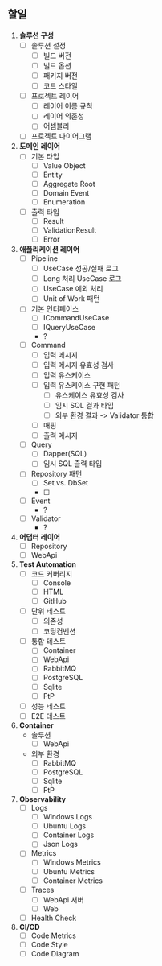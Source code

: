 ## 할일

1. **솔루션 구성**
   - [ ] 솔루션 설정
     - [ ] 빌드 버전
     - [ ] 빌드 옵션
     - [ ] 패키지 버전
     - [ ] 코드 스타일
   - [ ] 프로젝트 레이어
     - [ ] 레이어 이름 규칙
     - [ ] 레이어 의존성
     - [ ] 어셈블리
   - [ ] 프로젝트 다이어그램
1. **도메인 레이어**
   - [ ] 기본 타입
     - [ ] Value Object
     - [ ] Entity
     - [ ] Aggregate Root
     - [ ] Domain Event
     - [ ] Enumeration
   - [ ] 출력 타입
     - [ ] Result
     - [ ] ValidationResult
     - [ ] Error
1. **애플리케이션 레이어**
   - [ ] Pipeline
     - [ ] UseCase 성공/실패 로그
     - [ ] Long 처리 UseCase 로그
     - [ ] UseCase 예외 처리
     - [ ] Unit of Work 패턴
   - [ ] 기본 인터페이스
     - [ ] ICommandUseCase
     - [ ] IQueryUseCase
     - ?
   - [ ] Command
     - [ ] 입력 메시지
     - [ ] 입력 메시지 유효성 검사
     - [ ] 입력 유스케이스
     - [ ] 입력 유스케이스 구현 패턴
       - [ ] 유스케이스 유효성 검사
       - [ ] 임시 SQL 결과 타입
       - [ ] 외부 환경 결과 -> Validator 통합
     - [ ] 매핑
     - [ ] 출력 메시지
   - [ ] Query
     - [ ] Dapper(SQL)
     - [ ] 임시 SQL 출력 타입
   - [ ] Repository 패턴
     - [ ] Set vs. DbSet
     - [ ] 
   - [ ] Event
     - ?
   - [ ] Validator
     - ?
1. **어댑터 레이어**
   - [ ] Repository
   - [ ] WebApi
1. **Test Automation**
   - [ ] 코드 커버리지
     - [ ] Console
     - [ ] HTML
     - [ ] GitHub
   - [ ] 단위 테스트
     - [ ] 의존성
     - [ ] 코딩컨벤션
   - [ ] 통합 테스트
     - [ ] Container
     - [ ] WebApi
     - [ ] RabbitMQ
     - [ ] PostgreSQL
     - [ ] Sqlite
     - [ ] FtP
   - [ ] 성능 테스트
   - [ ] E2E 테스트
1. **Container**
   - 솔루션
     - [ ] WebApi
   - 외부 환경
     - [ ] RabbitMQ
     - [ ] PostgreSQL
     - [ ] Sqlite
     - [ ] FtP
1. **Observability**
   - [ ] Logs
     - [ ] Windows Logs
     - [ ] Ubuntu Logs
     - [ ] Container Logs
     - [ ] Json Logs
   - [ ] Metrics
     - [ ] Windows Metrics
     - [ ] Ubuntu Metrics
     - [ ] Container Metrics
   - [ ] Traces
     - [ ] WebApi 서버
     - [ ] Web
   - [ ] Health Check
1. **CI/CD**
   - [ ] Code Metrics
   - [ ] Code Style
   - [ ] Code Diagram